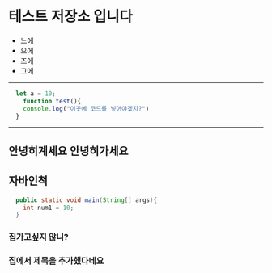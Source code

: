 # 테스트 저장소 입니다
- 느에
- 으에
- 즈에
- 그에
---
```js
  let a = 10;
    function test(){
    console.log("이곳에 코드를 넣어야겠지?")
  }
```
---
안녕히계세요
안녕히가세요
---
## 자바인척
```java
  public static void main(String[] args){
    int num1 = 10;
  } 
```

### 집가고싶지 않니?
### 집에서 제목을 추가했다네요
